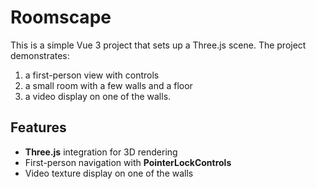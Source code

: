 # Roomscape
This is a simple Vue 3 project that sets up a Three.js scene.
The project demonstrates:
1. a first-person view with controls
2. a small room with a few walls and a floor
3. a video display on one of the walls.

## Features
- **Three.js** integration for 3D rendering
- First-person navigation with **PointerLockControls**
- Video texture display on one of the walls
